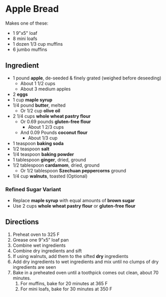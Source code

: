 # Apple Bread

Makes one of these:

- 1 9"x5" loaf
- 8 mini loafs
- 1 dozen 1/3 cup muffins
- 6 jumbo muffins

## Ingredient

- 1 pound **apple**, de-seeded & finely grated (weighed before deseeding)
    - About 1 1/2 cups
    - About 3 medium apples
- 2 **eggs**
- 1 cup **maple syrup**
- 1/4 pound **butter**, melted
    - Or 1/2 cup **olive oil**
- 2 1/4 cups **whole wheat pastry flour**
    - Or 0.69 pounds **gluten-free flour**
        - About 1 2/3 cups
    - And 0.09 Pounds **coconut flour**
        - About 1/3 cup
- 1 teaspoon **baking soda**
- 1/2 teaspoon **salt**
- 1/4 teaspoon **baking powder**
- 1 tablespoon **ginger**, dried, ground
- 1/2 tablespoon **cardamom**, dried, ground
    - Or 1/2 tablespoon **Szechuan peppercorns** ground
- 1/4 cup **walnuts**, toasted (Optional)

### Refined Sugar Variant

- Replace **maple syrup** with equal amounts of **brown sugar**
- Use 2 cups **whole wheat pastry flour** or **gluten-free flour**

## Directions

1. Preheat oven to 325 F
1. Grease one 9”x5” loaf pan
1. Combine wet ingredients
1. Combine dry ingredients and sift
1. If using walnuts, add them to the sifted **dry** ingredients
1. Add dry ingredients to wet ingredients and mix until no clumps of dry ingredients are seen
1. Bake in a preheated oven until a toothpick comes out clean, about 70 minutes.
    1. For muffins, bake for 20 minutes at 365 F
    1. For mini loafs, bake for 30 minutes at 350 F
